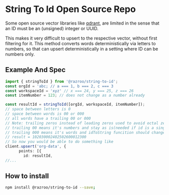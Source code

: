 # String To Id Open Source Repo

Some open source vector libraries like [qdrant](https://qdrant.tech/), are limited in the sense that an ID must be an (unsigned) integer or UUID. 

This makes it very difficult to upsert to the respective vector, without first filtering for it. This method converts words deterministically via letters to numbers, so that can upsert deterministically in a setting where ID can be numbers only.

## Example And Spec
```ts
import { stringToId } from '@razroo/string-to-id';
const orgId = 'abc; // a === 1, b === 2, c === 3
const workspaceId = 'xyz' // x === 24, y === 25, z === 26
const itemNumber = 123; // does not change as a number already

const resultId = stringToId([orgId, workspaceId, itemNumber]);
// space between letters is 0
// space between words is 00 or 000
// all words have a trailing 00 or 000
// Note: trailing zeros instead of leading zeros used to avoid octal zero errors
// trailing 00 means it's numbers and stay as is(needed if id is a singular letter, or if we want to keep a number to be considered as text e.g. 'v0' or 'auth0')
// trailing 000 means it's words and idToString funcition should change to a word 
// result = 102030002402502600012300
// So now you would be able to do something like 
client.upsert('org-data', {
      points: [{
        id: resultId,
//...
```
## How to install
```bash
npm install @razroo/string-to-id --save;
```

